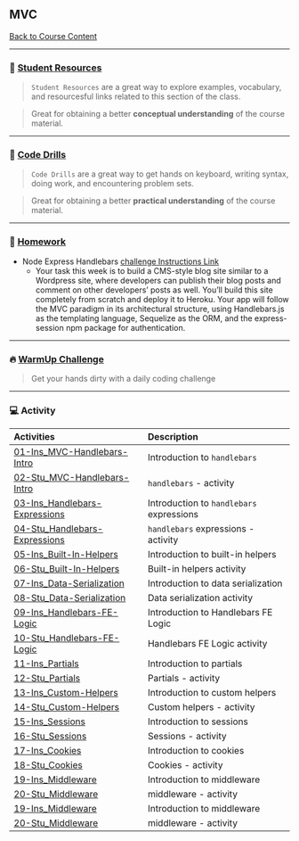 ## MVC
[Back to Course Content](../../README.md)

-----
### :book: **[Student Resources](student-resources/README.md)**

> `Student Resources` are a great way to explore examples, vocabulary, and resourcesful links related to this section of the class.

> Great for obtaining a better **conceptual understanding** of the course material. 

------
### :dart: **[Code Drills](code-drills/README.md)**

> `Code Drills` are a great way to get hands on keyboard, writing syntax, doing work, and encountering problem sets. 

> Great for obtaining a better **practical understanding** of the course material. 

-----
### :pencil: **[Homework](challenge/README.md)**

- Node Express Handlebars
[challenge Instructions Link](challenge/README.md)
    * Your task this week is to build a CMS-style blog site similar to a Wordpress site, where developers can publish their blog posts and comment on other developers’ posts as well. You’ll build this site completely from scratch and deploy it to Heroku. Your app will follow the MVC paradigm in its architectural structure, using Handlebars.js as the templating language, Sequelize as the ORM, and the express-session npm package for authentication.

-----

### :fire: **[WarmUp Challenge](warm-up-challenge)**

> Get your hands dirty with a daily coding challenge

-----

### :computer: Activity

|  Activities |  Description |
|:--	|:--
|[01-Ins_MVC-Handlebars-Intro](activities/01-Ins_MVC-Handlebars-Intro)| Introduction to `handlebars` |
|[02-Stu_MVC-Handlebars-Intro](activities/02-Stu_MVC-Handlebars-Intro)| `handlebars` - activity |
|[03-Ins_Handlebars-Expressions](activities/03-Ins_Handlebars-Expressions)| Introduction to `handlebars` expressions |
|[04-Stu_Handlebars-Expressions](activities/04-Stu_Handlebars-Expressions)| `handlebars` expressions - activity |
|[05-Ins_Built-In-Helpers](activities/05-Ins_Built-In-Helpers)| Introduction to built-in helpers |
|[06-Stu_Built-In-Helpers](activities/06-Stu_Built-In-Helpers)| Built-in helpers activity |
|[07-Ins_Data-Serialization](activities/07-Ins_Data-Serialization)| Introduction to data serialization |
|[08-Stu_Data-Serialization](activities/08-Stu_Data-Serialization)| Data serialization activity|
|[09-Ins_Handlebars-FE-Logic](activities/09-Ins_Handlebars-FE-Logic)| Introduction to Handlebars FE Logic |
|[10-Stu_Handlebars-FE-Logic](activities/10-Stu_Handlebars-FE-Logic)| Handlebars FE Logic activity|
|[11-Ins_Partials](activities/11-Ins_Partials)| Introduction to partials |
|[12-Stu_Partials](activities/12-Stu_Partials)| Partials - activity |
|[13-Ins_Custom-Helpers](activities/13-Ins_Custom-Helpers)| Introduction to custom helpers |
|[14-Stu_Custom-Helpers](activities/14-Stu_Custom-Helpers)| Custom helpers - activity |
|[15-Ins_Sessions](activities/15-Ins_Sessions)| Introduction to sessions |
|[16-Stu_Sessions](activities/16-Stu_Sessions)| Sessions - activity |
|[17-Ins_Cookies](activities/17-Ins_Cookies)| Introduction to cookies |
|[18-Stu_Cookies](activities/18-Stu_Cookies)| Cookies - activity |
|[19-Ins_Middleware](activities/19-Ins_Middleware)| Introduction to middleware |
|[20-Stu_Middleware](activities/20-Stu_Middleware)| middleware - activity |
|[19-Ins_Middleware](activities/19-Ins_Middleware)| Introduction to middleware |
|[20-Stu_Middleware](activities/20-Stu_Middleware)| middleware - activity |
